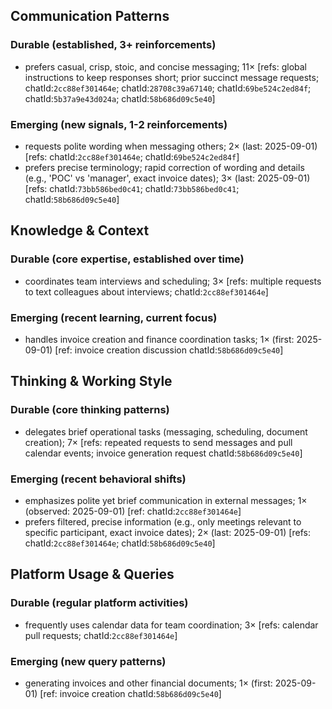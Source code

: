 ## Communication Patterns
### Durable (established, 3+ reinforcements)
- prefers casual, crisp, stoic, and concise messaging; 11× [refs: global instructions to keep responses short; prior succinct message requests; chatId:`2cc88ef301464e`; chatId:`28708c39a67140`; chatId:`69be524c2ed84f`; chatId:`5b37a9e43d024a`; chatId:`58b686d09c5e40`]

### Emerging (new signals, 1-2 reinforcements)
- requests polite wording when messaging others; 2× (last: 2025-09-01) [refs: chatId:`2cc88ef301464e`; chatId:`69be524c2ed84f`]
- prefers precise terminology; rapid correction of wording and details (e.g., 'POC' vs 'manager', exact invoice dates); 3× (last: 2025-09-01) [refs: chatId:`73bb586bed0c41`; chatId:`73bb586bed0c41`; chatId:`58b686d09c5e40`]

## Knowledge & Context
### Durable (core expertise, established over time)
- coordinates team interviews and scheduling; 3× [refs: multiple requests to text colleagues about interviews; chatId:`2cc88ef301464e`]

### Emerging (recent learning, current focus)
- handles invoice creation and finance coordination tasks; 1× (first: 2025-09-01) [ref: invoice creation discussion chatId:`58b686d09c5e40`]

## Thinking & Working Style
### Durable (core thinking patterns)
- delegates brief operational tasks (messaging, scheduling, document creation); 7× [refs: repeated requests to send messages and pull calendar events; invoice generation request chatId:`58b686d09c5e40`]

### Emerging (recent behavioral shifts)
- emphasizes polite yet brief communication in external messages; 1× (observed: 2025-09-01) [ref: chatId:`2cc88ef301464e`]
- prefers filtered, precise information (e.g., only meetings relevant to specific participant, exact invoice dates); 2× (last: 2025-09-01) [refs: chatId:`2cc88ef301464e`; chatId:`58b686d09c5e40`]

## Platform Usage & Queries
### Durable (regular platform activities)
- frequently uses calendar data for team coordination; 3× [refs: calendar pull requests; chatId:`2cc88ef301464e`]

### Emerging (new query patterns)
- generating invoices and other financial documents; 1× (first: 2025-09-01) [ref: invoice creation chatId:`58b686d09c5e40`]